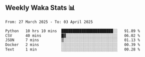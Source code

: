 ## Weekly Waka Stats 📊
<!--START_SECTION:waka-->

```txt
From: 27 March 2025 - To: 03 April 2025

Python   10 hrs 10 mins  ███████████████████████░░   91.89 %
CSV      40 mins         █▓░░░░░░░░░░░░░░░░░░░░░░░   06.02 %
JSON     7 mins          ▒░░░░░░░░░░░░░░░░░░░░░░░░   01.13 %
Docker   2 mins          ░░░░░░░░░░░░░░░░░░░░░░░░░   00.39 %
Text     1 min           ░░░░░░░░░░░░░░░░░░░░░░░░░   00.28 %
```

<!--END_SECTION:waka-->

<!--

Here are some ideas to get you started:

- 🔭 I’m currently working on (way to add branches committed on)
- 🌱 I’m currently learning Web Frameworks and Machine Learning! (Lisp, JS (react & angular), Python, and __)
- 💬 Ask me about ...
- 📫 How to reach me: 
- 😄 Pronouns: He/Him/His
- ⚡ Fun fact: ...

that-recsys-lab
-->
